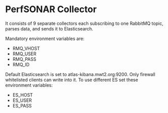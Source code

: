# PerfSONAR Collector 

It consists of 9 separate collectors each subscribing to one RabbitMQ topic, parses data, and sends it to Elasticsearch.

Mandatory environment variables are:
*   RMQ_VHOST
*   RMQ_USER
*   RMQ_PASS
*   RMQ_ID

Default Elasticsearch is set to atlas-kibana.mwt2.org:9200. Only firewall whitelisted clients can write into it.
To use different ES set these environment variables:
*   ES_HOST
*   ES_USER
*   ES_PASS
